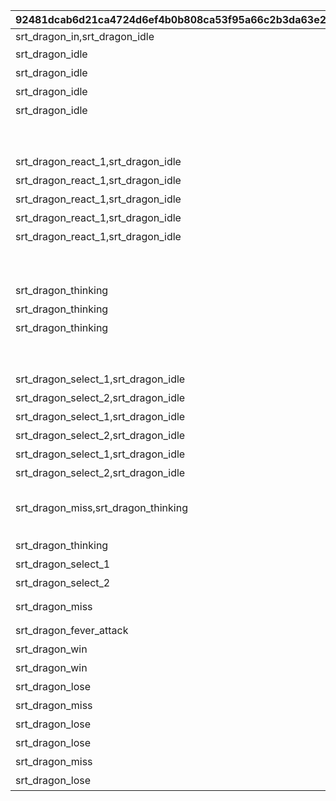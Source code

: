 |92481dcab6d21ca4724d6ef4b0b808ca53f95a66c2b3da63e204c0003ad16c3b|7fbba9e24212e36ec83cfc89c8e80775114b551dbe8babba8684b01384f9f9ec|bc9700466f42a1383abaf5a15e4b51c46b5ae656ab96ecb66e48e0d23dc859a6|7c722d3b64ef0e20edf4123224ceb6ae5e842326b97e375fbe56e5ab7ae1f420|198c4cb16d17d2fd098e989303bd721b720c47a7010ed231b28d731e973dbc91|663e3ca65f33c6ee201f8e3362355c9268245f9185872267529293c4ac6f1d70|d307ffc7050155af90949cdbb03704a1a4221d99eae57153d4a9702b3861c041|559ef679784a32819236ed5354cf18ccd65d1bf4d526545b02cadb38b2f1c5ac|
| --- | --- | --- | --- | --- | --- | --- | --- |
|srt_dragon_in,srt_dragon_idle|srt_kaya_idle||GAME_START||srt_inori_idle|start_000-start_001,start_002/start_003-boss_emote_064-start_004|0|
|srt_dragon_idle|srt_kaya_idle||ENEMY_FIRST|まずはオレの番だな！|srt_inori_idle||2|
|srt_dragon_idle|srt_kaya_waiting||ENEMY_TURN1|「{0}」か\n「{1}」で始まるのは…|srt_inori_idle||2|
|srt_dragon_idle|srt_kaya_waiting||ENEMY_TURN2|「{0}」か\nうーん、「{1}」で始まる言葉ねえ…|srt_inori_idle||2|
|srt_dragon_idle|srt_kaya_waiting||ENEMY_TURN3|「{0}」か\nオッケー、次は「{1}」だな|srt_inori_idle||2|
||srt_kaya_help|srt_homare_help|ENEMY_HELP|||sugoyomi_damage_059,sugoyomi_damage_060,sugoyomi_damage_061,sugoyomi_damage_062,sugoyomi_damage_063|0|
||srt_kaya_flash||ENEMY_FLASH||||0|
|srt_dragon_react_1,srt_dragon_idle|srt_kaya_select_1,srt_kaya_waiting||ENEMY_SELECT1|「{0}」だ！|srt_inori_react_1,srt_inori_idle|sugoyomi_damage_055,sugoyomi_damage_056,sugoyomi_damage_057,sugoyomi_damage_058|2|
|srt_dragon_react_1,srt_dragon_idle|srt_kaya_select_1,srt_kaya_waiting||ENEMY_SELECT2|「{0}」だな！|srt_inori_react_1,srt_inori_idle|sugoyomi_damage_055,sugoyomi_damage_056,sugoyomi_damage_057,sugoyomi_damage_058|2|
|srt_dragon_react_1,srt_dragon_idle|srt_kaya_select_1,srt_kaya_waiting||ENEMY_SELECT3|「{0}」だぜ！|srt_inori_react_1,srt_inori_idle|sugoyomi_damage_055,sugoyomi_damage_056,sugoyomi_damage_057,sugoyomi_damage_058|2|
|srt_dragon_react_1,srt_dragon_idle|srt_kaya_select_1,srt_kaya_waiting||ENEMY_SELECT_GREAT1|「{0}」ってのはどうだ！|srt_inori_react_1,srt_inori_idle|sugoyomi_damage_055,sugoyomi_damage_056,sugoyomi_damage_057,sugoyomi_damage_058|2|
|srt_dragon_react_1,srt_dragon_idle|srt_kaya_select_1,srt_kaya_waiting||ENEMY_SELECT_GREAT2|へっへーん！「{0}」だ！|srt_inori_react_1,srt_inori_idle|sugoyomi_damage_055,sugoyomi_damage_056,sugoyomi_damage_057,sugoyomi_damage_058|2|
||||ENEMY_SELECT_WAIT||||-1|
||srt_kaya_shock||ENEMY_SELECT_N|カヤぴぃ、「ん」がついてるですよ……||out_071|1|
|srt_dragon_thinking|srt_kaya_waiting||PLAYER_TURN1|「{0}」ですか\n次は「{1}」で始まる言葉ですね|srt_inori_thinking||1|
|srt_dragon_thinking|srt_kaya_waiting||PLAYER_TURN2|「{0}」ですか\nうーん、「{1}」で始まる言葉は…|srt_inori_thinking||1|
|srt_dragon_thinking|srt_kaya_waiting||PLAYER_TURN3|なるほど「{0}」ですね\nふむふむ、「{1}」で始まる言葉は…|srt_inori_thinking||1|
||||PLAYER_CUTIN_GREAT|||sugoyomi_cutin_049,sugoyomi_cutin_051,sugoyomi_cutin_053|1|
||||PLAYER_CUTIN_PRICONNE|||sugoyomi_cutin_050,sugoyomi_cutin_052|1|
|srt_dragon_select_1,srt_dragon_idle|srt_kaya_react_1,srt_kaya_waiting||PLAYER_SELECT1|「{0}」です！|srt_inori_select_1,srt_inori_idle|correct_028-correct_029,correct_032/correct_033-boss_emote_067-correct_034,correct_037-correct_038|1|
|srt_dragon_select_2,srt_dragon_idle|srt_kaya_react_2,srt_kaya_waiting||PLAYER_SELECT2|「{0}」ですね！|srt_inori_select_2,srt_inori_idle|correct_030-correct_031,correct_035-correct_036|1|
|srt_dragon_select_1,srt_dragon_idle|srt_kaya_react_1,srt_kaya_waiting||PLAYER_SELECT_GREAT1|「{0}」なんてどうです！|srt_inori_select_1,srt_inori_idle|correct_028-correct_029,correct_032/correct_033-boss_emote_067-correct_034,correct_037-correct_038|1|
|srt_dragon_select_2,srt_dragon_idle|srt_kaya_react_2,srt_kaya_waiting||PLAYER_SELECT_GREAT2|ふふ～ん♪「{0}」です！|srt_inori_select_2,srt_inori_idle|correct_030-correct_031,correct_035-correct_036|1|
|srt_dragon_select_1,srt_dragon_idle|srt_kaya_react_1,srt_kaya_waiting||PLAYER_SELECT_PRECONNE1|ふっふっふ、ずばり\n「{0}」です！|srt_inori_select_1,srt_inori_idle|correct_028-correct_029,correct_032/correct_033-boss_emote_067-correct_034,correct_037-correct_038|1|
|srt_dragon_select_2,srt_dragon_idle|srt_kaya_react_2,srt_kaya_waiting||PLAYER_SELECT_PRECONNE2|ひらめいたです！\n「{0}」ですね！|srt_inori_select_2,srt_inori_idle|correct_030-correct_031,correct_035-correct_036|1|
||||PLAYER_SELECT_WAIT||||-1|
|srt_dragon_miss,srt_dragon_thinking|srt_kaya_react_3,srt_kaya_waiting||PLAYER_MISS|はうっ！ま、間違ったです…|srt_inori_miss,srt_inori_thinking|mistake_039-mistake_040,mistake_041-mistake_042,mistake_043-mistake_044,mistake_045-mistake_046|1|
||srt_kaya_react_4||PLAYER_SELECT_N|おいおい、「ん」がついてるじゃねえか……|srt_inori_shock|out_070|2|
|srt_dragon_thinking|srt_kaya_infever||INFEVER|どんどんいくですよ！|srt_inori_thinking|rush|1|
|srt_dragon_select_1|||FEVER_SELECT1|「{0}」です！|srt_inori_select_1|correct_028-correct_029,correct_037-correct_038|1|
|srt_dragon_select_2|||FEVER_SELECT2|「{0}」ですね！|srt_inori_select_2|correct_030-correct_031,correct_035-correct_036|1|
|srt_dragon_miss|||FEVER_MISS|はうっ！ま、間違ったです…|srt_inori_miss|mistake_039-mistake_040,mistake_041-mistake_042,mistake_043-mistake_044,mistake_045-mistake_046,mistake_047-mistake_048|1|
|srt_dragon_fever_attack|srt_kaya_fever_damage||FEVER_DAMAGE|覚悟するです！|srt_inori_fever_attack|rush_attack|1|
|srt_dragon_win|srt_kaya_lose||WIN_HP|あたしたちの勝ちですよ！！|srt_inori_win_1|win_005-win_006,win_012-win_013|1|
|srt_dragon_win|||WIN_N|あたしたちの勝ちですよ！！|srt_inori_win_1|win_005-win_006,win_012-win_013|1|
|srt_dragon_lose|srt_kaya_win||LOSE_MISS|あうぅ…あたしの負けです…|srt_inori_lose|lose_017,lose_019,lose_023|1|
|srt_dragon_miss|||LOSE_N|あうぅ…あたしの負けです…||lose_017,lose_019,lose_023|1|
|srt_dragon_lose|srt_kaya_win||TIMEUP|じ、時間切れですか！？油断したです… |srt_inori_lose|lose_025/lose_026-boss_emote_068,lose_021|1|
|srt_dragon_lose|srt_kaya_win||LOSE_MISS2|あうぅ…あたしの負けです…\n「{0}」があったです…|srt_inori_lose|lose_017,lose_019,lose_023|1|
|srt_dragon_miss|||LOSE_N2|あうぅ…あたしの負けです…\n「{0}」があったです…||lose_017,lose_019,lose_023|1|
|srt_dragon_lose|srt_kaya_win||TIMEUP2|じ、時間切れですか！？油断したです… \n「{0}」があったです…|srt_inori_lose|lose_025/lose_026-boss_emote_068,lose_021|1|